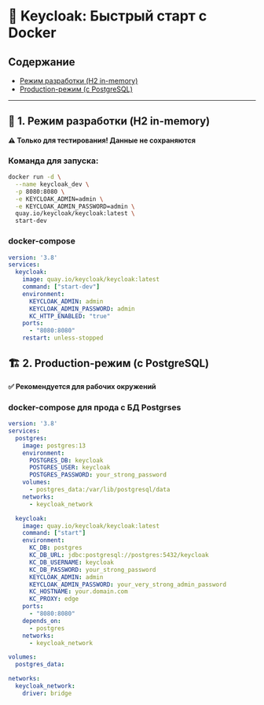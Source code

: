 # 🚀 Keycloak: Быстрый старт с Docker

## Содержание
- [Режим разработки (H2 in-memory)](#-1-режим-разработки-h2-in-memory)
- [Production-режим (с PostgreSQL)](#-2-production-режим-с-postgresql)

---

## 🧪 1. Режим разработки (H2 in-memory)
**⚠️ Только для тестирования! Данные не сохраняются**

### Команда для запуска:
```bash
docker run -d \
  --name keycloak_dev \
  -p 8080:8080 \
  -e KEYCLOAK_ADMIN=admin \
  -e KEYCLOAK_ADMIN_PASSWORD=admin \
  quay.io/keycloak/keycloak:latest \
  start-dev
```

### docker-compose
```yaml
version: '3.8'
services:
  keycloak:
    image: quay.io/keycloak/keycloak:latest
    command: ["start-dev"]
    environment:
      KEYCLOAK_ADMIN: admin
      KEYCLOAK_ADMIN_PASSWORD: admin
      KC_HTTP_ENABLED: "true"
    ports:
      - "8080:8080"
    restart: unless-stopped
```


## 🏗 2. Production-режим (с PostgreSQL)
**✅ Рекомендуется для рабочих окружений**

### docker-compose для прода с БД Postgrses
```yaml
version: '3.8'
services:
  postgres:
    image: postgres:13
    environment:
      POSTGRES_DB: keycloak
      POSTGRES_USER: keycloak
      POSTGRES_PASSWORD: your_strong_password
    volumes:
      - postgres_data:/var/lib/postgresql/data
    networks:
      - keycloak_network

  keycloak:
    image: quay.io/keycloak/keycloak:latest
    command: ["start"]
    environment:
      KC_DB: postgres
      KC_DB_URL: jdbc:postgresql://postgres:5432/keycloak
      KC_DB_USERNAME: keycloak
      KC_DB_PASSWORD: your_strong_password
      KEYCLOAK_ADMIN: admin
      KEYCLOAK_ADMIN_PASSWORD: your_very_strong_admin_password
      KC_HOSTNAME: your.domain.com
      KC_PROXY: edge
    ports:
      - "8080:8080"
    depends_on:
      - postgres
    networks:
      - keycloak_network

volumes:
  postgres_data:

networks:
  keycloak_network:
    driver: bridge
```
